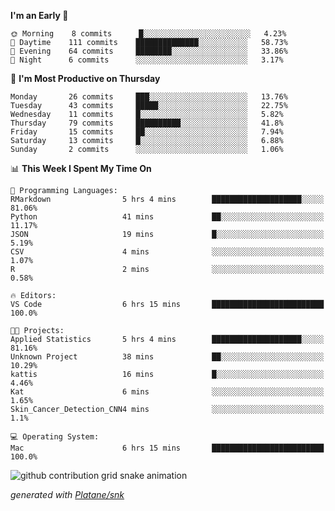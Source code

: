 <!--START_SECTION:waka-->
**I'm an Early 🐤** 

```text
🌞 Morning    8 commits      █░░░░░░░░░░░░░░░░░░░░░░░░   4.23% 
🌆 Daytime    111 commits    ██████████████░░░░░░░░░░░   58.73% 
🌃 Evening    64 commits     ████████░░░░░░░░░░░░░░░░░   33.86% 
🌙 Night      6 commits      ░░░░░░░░░░░░░░░░░░░░░░░░░   3.17%

```
📅 **I'm Most Productive on Thursday** 

```text
Monday       26 commits     ███░░░░░░░░░░░░░░░░░░░░░░   13.76% 
Tuesday      43 commits     █████░░░░░░░░░░░░░░░░░░░░   22.75% 
Wednesday    11 commits     █░░░░░░░░░░░░░░░░░░░░░░░░   5.82% 
Thursday     79 commits     ██████████░░░░░░░░░░░░░░░   41.8% 
Friday       15 commits     ██░░░░░░░░░░░░░░░░░░░░░░░   7.94% 
Saturday     13 commits     █░░░░░░░░░░░░░░░░░░░░░░░░   6.88% 
Sunday       2 commits      ░░░░░░░░░░░░░░░░░░░░░░░░░   1.06%

```


📊 **This Week I Spent My Time On** 

```text
💬 Programming Languages: 
RMarkdown                5 hrs 4 mins        ████████████████████░░░░░   81.06% 
Python                   41 mins             ██░░░░░░░░░░░░░░░░░░░░░░░   11.17% 
JSON                     19 mins             █░░░░░░░░░░░░░░░░░░░░░░░░   5.19% 
CSV                      4 mins              ░░░░░░░░░░░░░░░░░░░░░░░░░   1.07% 
R                        2 mins              ░░░░░░░░░░░░░░░░░░░░░░░░░   0.58%

🔥 Editors: 
VS Code                  6 hrs 15 mins       █████████████████████████   100.0%

🐱‍💻 Projects: 
Applied Statistics       5 hrs 4 mins        ████████████████████░░░░░   81.16% 
Unknown Project          38 mins             ██░░░░░░░░░░░░░░░░░░░░░░░   10.29% 
kattis                   16 mins             █░░░░░░░░░░░░░░░░░░░░░░░░   4.46% 
Kat                      6 mins              ░░░░░░░░░░░░░░░░░░░░░░░░░   1.65% 
Skin_Cancer_Detection_CNN4 mins              ░░░░░░░░░░░░░░░░░░░░░░░░░   1.1%

💻 Operating System: 
Mac                      6 hrs 15 mins       █████████████████████████   100.0%

```


<!--END_SECTION:waka-->


<!--Snake Game-->
![github contribution grid snake animation](https://raw.githubusercontent.com/viggo-gascou/viggo-gascou/output/github-contribution-grid-snake.svg)

_generated with [Platane/snk](https://github.com/Platane/snk)_
<!--Snake Game-->

